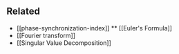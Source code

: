 ## Related
* [[phase-synchronization-index]]
** [[Euler's Formula]]
* [[Fourier transform]]
* [[Singular Value Decomposition]]